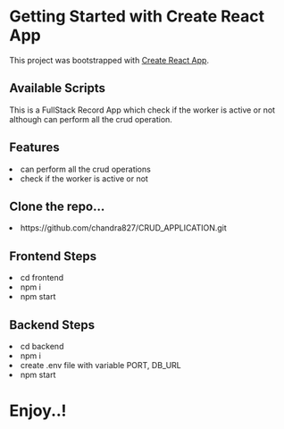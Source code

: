 # Getting Started with Create React App

This project was bootstrapped with [Create React App](https://github.com/facebook/create-react-app).

## Available Scripts

This is a FullStack Record App which check if the worker is active or not although can perform all the crud operation.

 <h2>Features</h2>
 <li>can perform all the crud operations</li>
 <li>check if the worker is active or not</li>

<h2>Clone the repo...</h2>
 <li>https://github.com/chandra827/CRUD_APPLICATION.git</li>

 <h2>Frontend Steps</h2>
  <li>cd frontend</li>
 <li>npm i </li>
 <li>npm start</li>


  <h2>Backend Steps</h2>
  <li>cd backend</li>
  <li>npm i</li>
  <li>create .env file with variable PORT, DB_URL</li>
  <li>npm start</li>

  # **Enjoy..!**



